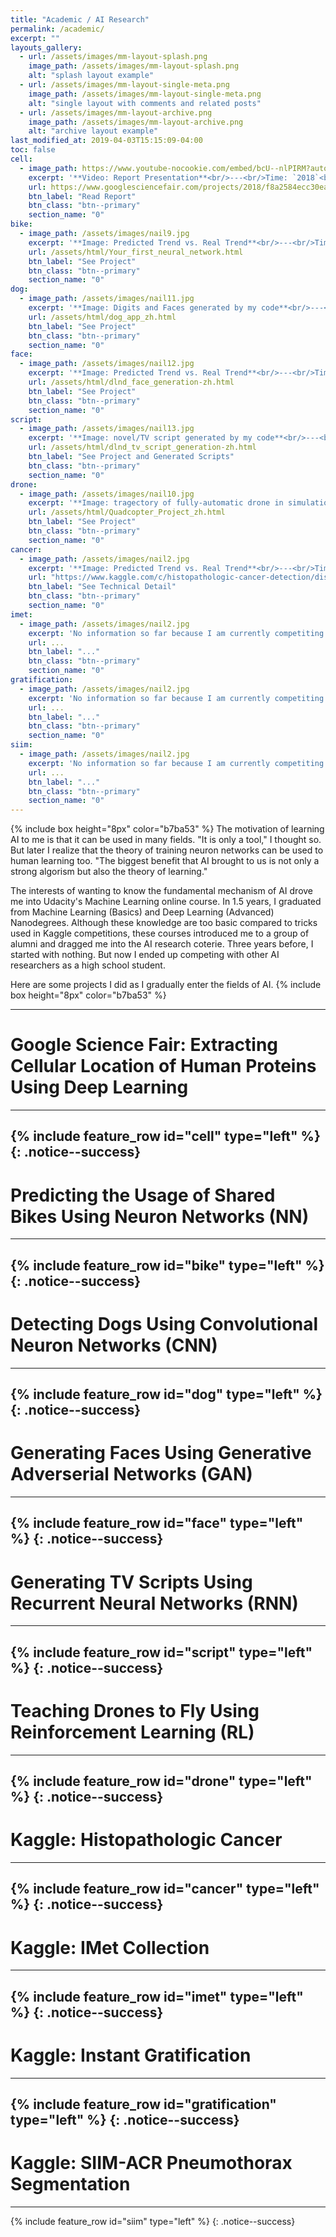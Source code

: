 ```yaml
---
title: "Academic / AI Research"
permalink: /academic/
excerpt: ""
layouts_gallery:
  - url: /assets/images/mm-layout-splash.png
    image_path: /assets/images/mm-layout-splash.png
    alt: "splash layout example"
  - url: /assets/images/mm-layout-single-meta.png
    image_path: /assets/images/mm-layout-single-meta.png
    alt: "single layout with comments and related posts"
  - url: /assets/images/mm-layout-archive.png
    image_path: /assets/images/mm-layout-archive.png
    alt: "archive layout example"
last_modified_at: 2019-04-03T15:15:09-04:00
toc: false
cell:
  - image_path: https://www.youtube-nocookie.com/embed/bcU--nlPIRM?autoplay=1&mute=1&showinfo=0&rel=0&loop=1&playlist=bcU--nlPIRM
    excerpt: '**Video: Report Presentation**<br/>---<br/>Time: `2018`<br/>Achievements: `Model Prediction Accuracy 63.07%`<br/><br/> >> I implemented a Convolution Neural Network with Residue and Squeeze-Excitation layers classifier to locate given proteins of any type in a subcellular structure. After training the model using a series of techniques, it can locate thousands of proteins in 27 different human cell types into 28 subcellular locations, way significant than historical approaches. The model can classify 4,500 images per minute with an accuracy of 63.07%, surpassing human performance in accuracy (by 35%) and speed.'
    url: https://www.googlesciencefair.com/projects/2018/f8a2584ecc30ea734d38042a861db599f14dd9a8fb0618b1bb10c480e7dc13b8
    btn_label: "Read Report"
    btn_class: "btn--primary"
    section_name: "0"
bike:
  - image_path: /assets/images/nail9.jpg
    excerpt: '**Image: Predicted Trend vs. Real Trend**<br/>---<br/>Time: `2017`<br/>Achievements: `Model Prediction Accuracy 80.3%`<br/><br/> >> I used a simple feed forward Neuron Network to predict the hourly amount usage of shared bikes using features like the season, weather, and date.'
    url: /assets/html/Your_first_neural_network.html
    btn_label: "See Project"
    btn_class: "btn--primary"
    section_name: "0"
dog:
  - image_path: /assets/images/nail11.jpg
    excerpt: '**Image: Digits and Faces generated by my code**<br/>---<br/>Time: `2017`<br/>Achievements: `Generated Human-recognizable faces` `Generated handwriting digits`<br/><br/> >> In this project, I detected the types of dogs using Convolutional Neutron Network. I first loaded the human face dataset from scikit-learn and detect faces as a practice. After training the dataset using ResNet50 architecture, I found out that the pre-trained model can out-compete the performance of OpenCV library by about 10% accuracy. Then went a step further to predict the types of dogs using CNN and trained it from scratch. Although the accuracy of standard CNN is low (9.2% accuracy), but with ResNet50 architecture, I was able to successfully classify 41.5% of the dogs into 133 correct categories, way better than my performance.'
    url: /assets/html/dog_app_zh.html
    btn_label: "See Project"
    btn_class: "btn--primary"
    section_name: "0"
face:
  - image_path: /assets/images/nail12.jpg
    excerpt: '**Image: Predicted Trend vs. Real Trend**<br/>---<br/>Time: `2017`<br/>Achievements: `Generating Human-recognizable Pictures`<br/><br/> >> I generated handwritten digits pictures and faces using GAN on MNIST and CelebA dataset. After data pre-processing and building the Generator and Discriminator, I trained the GAN and fine-tuned the parameters. The parameters(learning rates) are hard to tune but after only one epoch, the network can output recognizable handwritings and faces completely generated by computer from random numbers.'
    url: /assets/html/dlnd_face_generation-zh.html
    btn_label: "See Project"
    btn_class: "btn--primary"
    section_name: "0"
script:
  - image_path: /assets/images/nail13.jpg
    excerpt: '**Image: novel/TV script generated by my code**<br/>---<br/>Time: `2017`<br/>Achievements: `Generated Human-recognizable novel`<br/><br/> >> Using Recursive Neuron Network I generated TV Scripts for "The Simpsons". I first tokenize each word in The Simpsons Dataset and use Tensorflow to train the embedded words in mini-batches. After 124 epochs, the model can generate some scripts that actually make some sense.'
    url: /assets/html/dlnd_tv_script_generation-zh.html
    btn_label: "See Project and Generated Scripts"
    btn_class: "btn--primary"
    section_name: "0"
drone:
  - image_path: /assets/images/nail10.jpg
    excerpt: '**Image: tragectory of fully-automatic drone in simulation**<br/>---<br/>Time: `2017`<br/>Achievements: `Using RL to balance the drones` `Command the drone to go to specific coordinate`<br/><br/> >> In this project, I was able to make a virtual drone dynamically hover and go to a specific location its own using Reinforcement Learning. Usually, people have to control four different motors to ensure drones do not crash, but now with this algorism, you can tell a drone x,y,z where it should go and it can go there automatically.'
    url: /assets/html/Quadcopter_Project_zh.html
    btn_label: "See Project"
    btn_class: "btn--primary"
    section_name: "0"
cancer:
  - image_path: /assets/images/nail2.jpg
    excerpt: '**Image: Predicted Trend vs. Real Trend**<br/>---<br/>Time: `2019`<br/>Achievements: `97.82% AUC score` `1st Ranked on Public Leaderboard (Top 1%)` `113rd Ranked on Private Leaderboard (Top 10%)`<br/><br/> >> In this Kaggle Competition, I use neuron-network to detect cancer samples from histopathologic images with unbelieveable 98% accuracy, surpassing the accuracy of PatchCamelyon benchmark model in the paper `B. S. Veeling, J. Linmans, J. Winkens, T. Cohen, M. Welling. "Rotation Equivariant CNNs for Digital Pathology". arXiv:1806.03962` (AUC 96.3%). Although people cheated using the method I discovered in the competition, I was still ranked TOP 10% with my hardwork.'
    url: "https://www.kaggle.com/c/histopathologic-cancer-detection/discussion/87367"
    btn_label: "See Technical Detail"
    btn_class: "btn--primary"
    section_name: "0"
imet:
  - image_path: /assets/images/nail2.jpg
    excerpt: 'No information so far because I am currently competiting in this competition'
    url: ...
    btn_label: "..."
    btn_class: "btn--primary"
    section_name: "0"
gratification:
  - image_path: /assets/images/nail2.jpg
    excerpt: 'No information so far because I am currently competiting in this competition'
    url: ...
    btn_label: "..."
    btn_class: "btn--primary"
    section_name: "0"
siim:
  - image_path: /assets/images/nail2.jpg
    excerpt: 'No information so far because I am currently competiting in this competition'
    url: ...
    btn_label: "..."
    btn_class: "btn--primary"
    section_name: "0"
---
```

{% include box height="8px" color="b7ba53" %}
The motivation of learning AI to me is that it can be used in many fields. "It is only a tool," I thought so. But later I realize that the theory of training neuron networks can be used to human learning too. "The biggest benefit that AI brought to us is not only a strong algorism but also the theory of learning."

The interests of wanting to know the fundamental mechanism of AI drove me into Udacity's Machine Learning online course. In 1.5 years, I graduated from Machine Learning (Basics) and Deep Learning (Advanced) Nanodegrees. Although these knowledge are too basic compared to tricks used in Kaggle competitions, these courses introduced me to a group of alumni and dragged me into the AI research coterie.
Three years before, I started with nothing. But now I ended up competing with other AI researchers as a high school student.

Here are some projects I did as I gradually enter the fields of AI.
{% include box height="8px" color="b7ba53" %}

---
# Google Science Fair: Extracting Cellular Location of Human Proteins Using Deep Learning
---
{% include feature_row id="cell" type="left" %}
{: .notice--success}
---
# Predicting the Usage of Shared Bikes Using Neuron Networks (NN)
---
{% include feature_row id="bike" type="left" %}
{: .notice--success}
---
# Detecting Dogs Using Convolutional Neuron Networks (CNN)
---
{% include feature_row id="dog" type="left" %}
{: .notice--success}
---
# Generating Faces Using Generative Adverserial Networks (GAN)
---
{% include feature_row id="face" type="left" %}
{: .notice--success}
---
# Generating TV Scripts Using Recurrent Neural Networks (RNN)
---
{% include feature_row id="script" type="left" %}
{: .notice--success}
---
# Teaching Drones to Fly Using Reinforcement Learning (RL)
---
{% include feature_row id="drone" type="left" %}
{: .notice--success}
---
# Kaggle: Histopathologic Cancer
---
{% include feature_row id="cancer" type="left" %}
{: .notice--success}
---
# Kaggle: IMet Collection
---
{% include feature_row id="imet" type="left" %}
{: .notice--success}
---
# Kaggle: Instant Gratification
---
{% include feature_row id="gratification" type="left" %}
{: .notice--success}
---
# Kaggle: SIIM-ACR Pneumothorax Segmentation
---
{% include feature_row id="siim" type="left" %}
{: .notice--success}